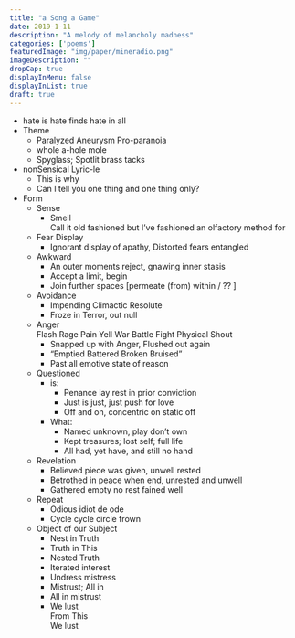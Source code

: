 ```yaml
---
title: "a Song a Game"
date: 2019-1-11
description: "A melody of melancholy madness"
categories: ['poems']
featuredImage: "img/paper/mineradio.png"
imageDescription: ""
dropCap: true
displayInMenu: false
displayInList: true
draft: true
---
```


- hate is hate finds hate in all  
- Theme  
	- Paralyzed Aneurysm Pro-paranoia
	- whole a-hole mole
	- Spyglass; Spotlit brass tacks
- nonSensical Lyric-le  
	- This is why  
	- Can I tell you one thing and one thing only?  
- Form  
	- Sense  
		- Smell  
			Call it old fashioned but I’ve fashioned an olfactory method for  
	- Fear Display  
		- Ignorant display of apathy, Distorted fears entangled  
	- Awkward  
		- An outer moments reject, gnawing inner stasis  
		- Accept a limit, begin  
		- Join further spaces [permeate (from) within / ?? ]  
	- Avoidance  
		- Impending Climactic Resolute  
		- Froze in Terror, out null  
	- Anger  
		Flash Rage Pain Yell War Battle Fight Physical Shout  
		- Snapped up with Anger, Flushed out again  
		- “Emptied Battered Broken Bruised”  
		- Past all emotive state of reason  
	- Questioned  
		- is:  
			- Penance lay rest in prior conviction  
			- Just is just, just push for love  
			- Off and on, concentric on static off  
		- What:  
			- Named unknown, play don’t own  
			- Kept treasures; lost self; full life  
			- All had, yet have, and still no hand  
	- Revelation  
		- Believed piece was given, unwell rested  
		- Betrothed in peace when end, unrested and unwell  
		- Gathered empty no rest fained well  
	- Repeat  
		- Odious idiot de ode  
		- Cycle cycle circle frown  
	- Object of our Subject  
		- Nest in Truth  
		- Truth in This  
		- Nested Truth  
		- Iterated interest  
		- Undress mistress  
		- Mistrust; All in  
		- All in mistrust  
		- We lust  
			From This  
We lust  
